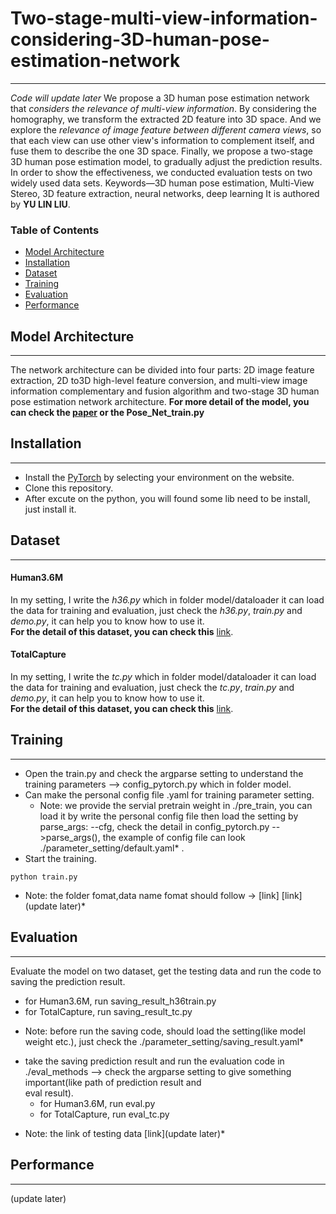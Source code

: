 # Two-stage-multi-view-information-considering-3D-human-pose-estimation-network
---
*Code will update later*
We propose a 3D human pose estimation network that *considers the relevance of multi-view information*. By considering the homography, we transform the extracted 2D feature into 3D space. And we explore the *relevance of image feature between different camera views*, so that each view can use other view's information to complement itself, and fuse them to describe the one 3D space. Finally, we propose a two-stage 3D human pose estimation model, to gradually adjust the prediction results. In order to show the effectiveness, we conducted evaluation tests on two widely used data sets. 
Keywords—3D human pose estimation, Multi-View Stereo, 3D feature extraction, neural networks, deep learning
It is authored by **YU LIN LIU**.

### Table of Contents
- <a href='#model-architecture'>Model Architecture</a>
- <a href='#installation'>Installation</a>
- <a href='#dataset'>Dataset</a>
- <a href='#training'>Training</a>
- <a href='#evaluation'>Evaluation</a>
- <a href='#performance'>Performance</a>

## Model Architecture
---
The network architecture can be divided into four parts: 2D image feature extraction, 2D to3D high-level feature conversion, and multi-view image information complementary and fusion algorithm and two-stage 3D human pose estimation network architecture.
**For more detail of the model, you can check the [paper](https://drive.google.com/drive/folders/1fo74BYGvcfeGEgjlLidy4y-t7nNQqp_V?usp=sharing) or the Pose_Net_train.py**

## Installation
---
- Install the [PyTorch](http://pytorch.org/) by selecting your environment on the website.
- Clone this repository.
- After excute on the python, you will found some lib need to be install, just install it.

## Dataset
---
#### Human3.6M
In my setting, I write the *h36.py* which in folder model/dataloader it can load the data for training and evaluation, just check the *h36.py*, *train.py* and *demo.py*, it can help you to know how to use it.  
**For the detail of this dataset, you can check this** [link](http://vision.imar.ro/human3.6m/description.php).

#### TotalCapture
In my setting, I write the *tc.py* which in folder model/dataloader it can load the data for training and evaluation, just check the *tc.py*, *train.py* and *demo.py*, it can help you to know how to use it.  
**For the detail of this dataset, you can check this** [link](https://cvssp.org/data/totalcapture/).

## Training
---
- Open the train.py and check the argparse setting to understand the training parameters --> config_pytorch.py which in folder model.
- Can make the personal config file .yaml for training parameter setting.
	* Note: we provide the servial pretrain weight in ./pre_train, you can load it by write the personal config file then load the setting by parse_args: --cfg, check the detail             in config_pytorch.py -->parse_args(), the example of config file can look ./parameter_setting/default.yaml* .
- Start the training.
```Shell
python train.py
```	
* Note: the folder fomat,data name fomat should follow -> [link] [link](update later)* 

## Evaluation
---
Evaluate the model on two dataset, get the testing data and run the code to saving the prediction result.
- for Human3.6M, run saving_result_h36train.py
- for TotalCapture, run saving_result_tc.py
* Note: before run the saving code, should load the setting(like model weight etc.), just check the ./parameter_setting/saving_result.yaml*
- take the saving prediction result and run the evaluation code in ./eval_methods --> check the argparse setting to give something important(like path of prediction result and   
  eval result).
  - for Human3.6M, run eval.py
  - for TotalCapture, run eval_tc.py

* Note: the link of testing data [link](update later)*

## Performance
---
(update later)
